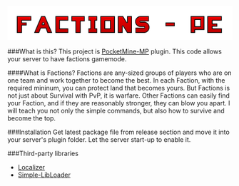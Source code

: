 ![Factions - PE](/resources/logo.png?raw=true "FactionsPE Logo")

###What is this?
This project is [PocketMine-MP](https://github.com/pmmp/PocketMine-MP) plugin. This code allows your server to have factions gamemode.

####What is Factions?
Factions are any-sized groups of players who are on one team and work together to become the best. In each Faction, with the required mininum, you can protect land that becomes yours. But Factions is not just about Survival with PvP, it is warfare. Other Factions can easily find your Faction, and if they are reasonably stronger, they can blow you apart. I will teach you not only the simple commands, but also how to survive and become the top.


###Installation
Get latest package file from release section and move it into your server's plugin folder. Let the server start-up to enable it.

###Third-party libraries
+ [Localizer](https://github.com/Chris-Prime/Localizer)
+ [Simple-LibLoader](https://github.com/Chris-Prime/Simple-LibLoader)
